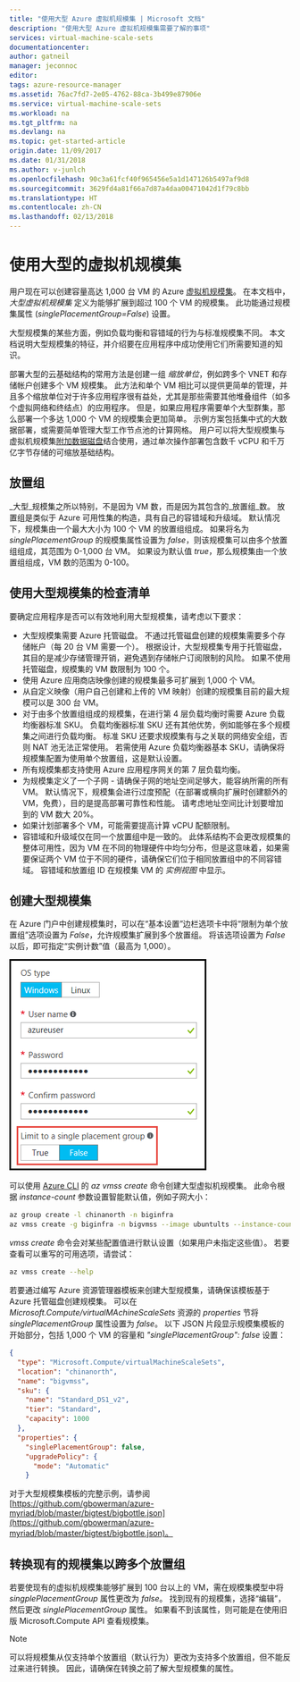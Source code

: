 ```yaml
---
title: "使用大型 Azure 虚拟机规模集 | Microsoft 文档"
description: "使用大型 Azure 虚拟机规模集需要了解的事项"
services: virtual-machine-scale-sets
documentationcenter: 
author: gatneil
manager: jeconnoc
editor: 
tags: azure-resource-manager
ms.assetid: 76ac7fd7-2e05-4762-88ca-3b499e87906e
ms.service: virtual-machine-scale-sets
ms.workload: na
ms.tgt_pltfrm: na
ms.devlang: na
ms.topic: get-started-article
origin.date: 11/09/2017
ms.date: 01/31/2018
ms.author: v-junlch
ms.openlocfilehash: 90c3a61fcf40f965456e5a1d147126b5497af9d8
ms.sourcegitcommit: 3629fd4a81f66a7d87a4daa00471042d1f79c8bb
ms.translationtype: HT
ms.contentlocale: zh-CN
ms.lasthandoff: 02/13/2018
---
```

# <a name="working-with-large-virtual-machine-scale-sets"></a>使用大型的虚拟机规模集
用户现在可以创建容量高达 1,000 台 VM 的 Azure [虚拟机规模集](/virtual-machine-scale-sets/)。 在本文档中， _大型虚拟机规模集_ 定义为能够扩展到超过 100 个 VM 的规模集。 此功能通过规模集属性 (_singlePlacementGroup=False_) 设置。 

大型规模集的某些方面，例如负载均衡和容错域的行为与标准规模集不同。 本文档说明大型规模集的特征，并介绍要在应用程序中成功使用它们所需要知道的知识。 

部署大型的云基础结构的常用方法是创建一组 _缩放单位_，例如跨多个 VNET 和存储帐户创建多个 VM 规模集。 此方法和单个 VM 相比可以提供更简单的管理，并且多个缩放单位对于许多应用程序很有益处，尤其是那些需要其他堆叠组件（如多个虚拟网络和终结点）的应用程序。 但是，如果应用程序需要单个大型群集，那么部署一个多达 1,000 个 VM 的规模集会更加简单。 示例方案包括集中式的大数据部署，或需要简单管理大型工作节点池的计算网格。 用户可以将大型规模集与虚拟机规模集[附加数据磁盘](virtual-machine-scale-sets-attached-disks.md)结合使用，通过单次操作部署包含数千 vCPU 和千万亿字节存储的可缩放基础结构。

## <a name="placement-groups"></a>放置组 
_大型_规模集之所以特别，不是因为 VM 数，而是因为其包含的_放置组_数。 放置组是类似于 Azure 可用性集的构造，具有自己的容错域和升级域。 默认情况下，规模集由一个最大大小为 100 个 VM 的放置组组成。 如果将名为 _singlePlacementGroup_ 的规模集属性设置为 _false_，则该规模集可以由多个放置组组成，其范围为 0-1,000 台 VM。 如果设为默认值 _true_，那么规模集由一个放置组组成，VM 数的范围为 0-100。

## <a name="checklist-for-using-large-scale-sets"></a>使用大型规模集的检查清单
要确定应用程序是否可以有效地利用大型规模集，请考虑以下要求：

- 大型规模集需要 Azure 托管磁盘。 不通过托管磁盘创建的规模集需要多个存储帐户（每 20 台 VM 需要一个）。 根据设计，大型规模集专用于托管磁盘，其目的是减少存储管理开销，避免遇到存储帐户订阅限制的风险。 如果不使用托管磁盘，规模集的 VM 数限制为 100 个。
- 使用 Azure 应用商店映像创建的规模集最多可扩展到 1,000 个 VM。
- 从自定义映像（用户自己创建和上传的 VM 映射）创建的规模集目前的最大规模可以是 300 台 VM。
- 对于由多个放置组组成的规模集，在进行第 4 层负载均衡时需要 Azure 负载均衡器标准 SKU。 负载均衡器标准 SKU 还有其他优势，例如能够在多个规模集之间进行负载均衡。 标准 SKU 还要求规模集有与之关联的网络安全组，否则 NAT 池无法正常使用。 若需使用 Azure 负载均衡器基本 SKU，请确保将规模集配置为使用单个放置组，这是默认设置。
- 所有规模集都支持使用 Azure 应用程序网关的第 7 层负载均衡。
- 为规模集定义了一个子网 - 请确保子网的地址空间足够大，能容纳所需的所有 VM。 默认情况下，规模集会进行过度预配（在部署或横向扩展时创建额外的 VM，免费），目的是提高部署可靠性和性能。 请考虑地址空间比计划要增加到的 VM 数大 20%。
- 如果计划部署多个 VM，可能需要提高计算 vCPU 配额限制。
- 容错域和升级域仅在同一个放置组中是一致的。 此体系结构不会更改规模集的整体可用性，因为 VM 在不同的物理硬件中均匀分布，但是这意味着，如果需要保证两个 VM 位于不同的硬件，请确保它们位于相同放置组中的不同容错域。 容错域和放置组 ID 在规模集 VM 的 _实例视图_ 中显示。


## <a name="creating-a-large-scale-set"></a>创建大型规模集
在 Azure 门户中创建规模集时，可以在“基本设置”边栏选项卡中将“限制为单个放置组”选项设置为 _False_，允许规模集扩展到多个放置组。 将该选项设置为 _False_ 以后，即可指定“实例计数”值（最高为 1,000）。

![](./media/virtual-machine-scale-sets-placement-groups/portal-large-scale.png)

可以使用 [Azure CLI](https://github.com/Azure/azure-cli) 的 _az vmss create_ 命令创建大型虚拟机规模集。 此命令根据 _instance-count_ 参数设置智能默认值，例如子网大小：

```bash
az group create -l chinanorth -n biginfra
az vmss create -g biginfra -n bigvmss --image ubuntults --instance-count 1000
```
_vmss create_ 命令会对某些配置值进行默认设置（如果用户未指定这些值）。 若要查看可以重写的可用选项，请尝试：
```bash
az vmss create --help
```

若要通过编写 Azure 资源管理器模板来创建大型规模集，请确保该模板基于 Azure 托管磁盘创建规模集。 可以在 _Microsoft.Compute/virtualMAchineScaleSets_ 资源的 _properties_ 节将 _singlePlacementGroup_ 属性设置为 _false_。 以下 JSON 片段显示规模集模板的开始部分，包括 1,000 个 VM 的容量和 _"singlePlacementGroup": false_ 设置：
```json
{
  "type": "Microsoft.Compute/virtualMachineScaleSets",
  "location": "chinanorth",
  "name": "bigvmss",
  "sku": {
    "name": "Standard_DS1_v2",
    "tier": "Standard",
    "capacity": 1000
  },
  "properties": {
    "singlePlacementGroup": false,
    "upgradePolicy": {
      "mode": "Automatic"
    }
```
对于大型规模集模板的完整示例，请参阅 [https://github.com/gbowerman/azure-myriad/blob/master/bigtest/bigbottle.json](https://github.com/gbowerman/azure-myriad/blob/master/bigtest/bigbottle.json)。

## <a name="converting-an-existing-scale-set-to-span-multiple-placement-groups"></a>转换现有的规模集以跨多个放置组
若要使现有的虚拟机规模集能够扩展到 100 台以上的 VM，需在规模集模型中将 _singplePlacementGroup_ 属性更改为 _false_。 找到现有的规模集，选择“编辑”，然后更改 _singlePlacementGroup_ 属性。 如果看不到该属性，则可能是在使用旧版 Microsoft.Compute API 查看规模集。

>[!NOTE] 
可以将规模集从仅支持单个放置组（默认行为）更改为支持多个放置组，但不能反过来进行转换。 因此，请确保在转换之前了解大型规模集的属性。

<!--Update_Description: wording update-->

